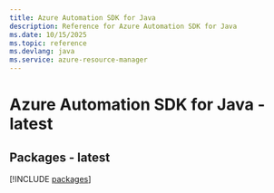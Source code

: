 ```yaml
---
title: Azure Automation SDK for Java
description: Reference for Azure Automation SDK for Java
ms.date: 10/15/2025
ms.topic: reference
ms.devlang: java
ms.service: azure-resource-manager
---
```

# Azure Automation SDK for Java - latest
## Packages - latest
[!INCLUDE [packages](automation-index.md)]